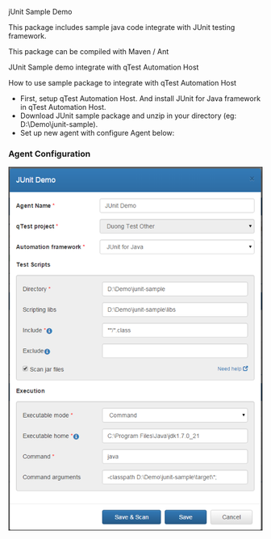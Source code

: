 jUnit Sample Demo 

This package includes sample java code integrate with JUnit testing framework.

This package can be compiled with Maven / Ant

JUnit Sample demo integrate with qTest Automation Host

How to use sample package to integrate with qTest Automation Host
- First, setup qTest Automation Host. And install JUnit for Java framework in qTest Automation Host.
- Download JUnit sample package and unzip in your directory (eg: D:\Demo\junit-sample).
- Set up new agent with configure Agent below:

### Agent Configuration
![Agent Configuration](/documentation/agent-configuration.png?raw=true)
